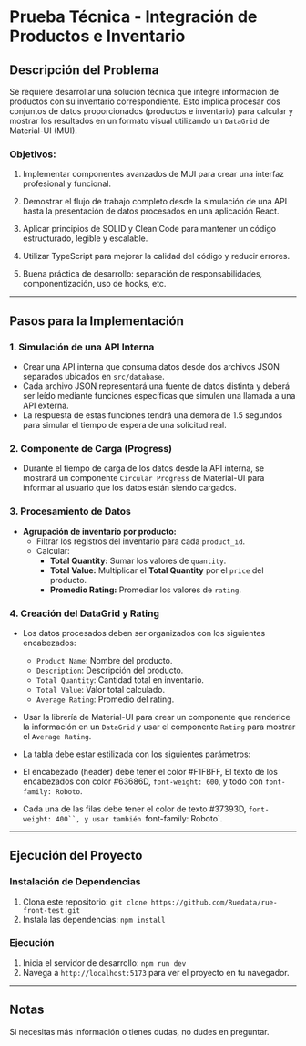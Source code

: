 # Prueba Técnica - Integración de Productos e Inventario

## Descripción del Problema

Se requiere desarrollar una solución técnica que integre información de productos con su inventario correspondiente. Esto implica procesar dos conjuntos de datos proporcionados (productos e inventario) para calcular y mostrar los resultados en un formato visual utilizando un `DataGrid` de Material-UI (MUI).

### Objetivos:

1. Implementar componentes avanzados de MUI para crear una interfaz profesional y funcional.

2. Demostrar el flujo de trabajo completo desde la simulación de una API hasta la presentación de datos procesados en una aplicación React.

3. Aplicar principios de SOLID y Clean Code para mantener un código estructurado, legible y escalable.

4. Utilizar TypeScript para mejorar la calidad del código y reducir errores.

5. Buena práctica de desarrollo: separación de responsabilidades, componentización, uso de hooks, etc.

---

## Pasos para la Implementación

### 1. Simulación de una API Interna

- Crear una API interna que consuma datos desde dos archivos JSON separados ubicados en `src/database`.
- Cada archivo JSON representará una fuente de datos distinta y deberá ser leído mediante funciones específicas que simulen una llamada a una API externa.
- La respuesta de estas funciones tendrá una demora de 1.5 segundos para simular el tiempo de espera de una solicitud real.

### 2. Componente de Carga (Progress)

- Durante el tiempo de carga de los datos desde la API interna, se mostrará un componente `Circular Progress` de Material-UI para informar al usuario que los datos están siendo cargados.

### 3. Procesamiento de Datos

- **Agrupación de inventario por producto:**
  - Filtrar los registros del inventario para cada `product_id`.
  - Calcular:
    - **Total Quantity:** Sumar los valores de `quantity`.
    - **Total Value:** Multiplicar el **Total Quantity** por el `price` del producto.
    - **Promedio Rating:** Promediar los valores de `rating`.

### 4. Creación del DataGrid y Rating

- Los datos procesados deben ser organizados con los siguientes encabezados:
  - `Product Name`: Nombre del producto.
  - `Description`: Descripción del producto.
  - `Total Quantity`: Cantidad total en inventario.
  - `Total Value`: Valor total calculado.
  - `Average Rating`: Promedio del rating.

- Usar la librería de Material-UI para crear un componente que renderice la información en un `DataGrid` y usar el componente `Rating` para mostrar el `Average Rating`.

 - La tabla debe estar estilizada con los siguientes parámetros:
  - El encabezado (header) debe tener el color #F1FBFF, El texto de los encabezados con color #63686D, `font-weight: 600`, y todo con `font-family: Roboto`.
  - Cada una de las filas debe tener el color de texto #37393D, `font-weight: 400``, y usar también `font-family: Roboto`.

---

## Ejecución del Proyecto

### Instalación de Dependencias

1. Clona este repositorio: `git clone https://github.com/Ruedata/rue-front-test.git`
2. Instala las dependencias: `npm install`

### Ejecución

1. Inicia el servidor de desarrollo: `npm run dev`
2. Navega a `http://localhost:5173` para ver el proyecto en tu navegador.

---

## Notas

Si necesitas más información o tienes dudas, no dudes en preguntar.

